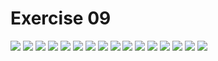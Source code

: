 # Exercise 09

![](https://github.com/whucyb/computational_physics_N2014301020067/blob/master/Exercise_09/0.png)
![](https://github.com/whucyb/computational_physics_N2014301020067/blob/master/Exercise_09/1.png)
![](https://github.com/whucyb/computational_physics_N2014301020067/blob/master/Exercise_09/2.png)
![](https://github.com/whucyb/computational_physics_N2014301020067/blob/master/Exercise_09/3.png)
![](https://github.com/whucyb/computational_physics_N2014301020067/blob/master/Exercise_09/3-1.png)
![](https://github.com/whucyb/computational_physics_N2014301020067/blob/master/Exercise_09/4.png)
![](https://github.com/whucyb/computational_physics_N2014301020067/blob/master/Exercise_09/5.png)
![](https://github.com/whucyb/computational_physics_N2014301020067/blob/master/Exercise_09/6.png)
![](https://github.com/whucyb/computational_physics_N2014301020067/blob/master/Exercise_09/7.png)
![](https://github.com/whucyb/computational_physics_N2014301020067/blob/master/Exercise_09/8.png)
![](https://github.com/whucyb/computational_physics_N2014301020067/blob/master/Exercise_09/9.png)
![](https://github.com/whucyb/computational_physics_N2014301020067/blob/master/Exercise_09/10.png)
![](https://github.com/whucyb/computational_physics_N2014301020067/blob/master/Exercise_09/11.png)
![](https://github.com/whucyb/computational_physics_N2014301020067/blob/master/Exercise_09/12.png)
![](https://github.com/whucyb/computational_physics_N2014301020067/blob/master/Exercise_09/12.png)
![](https://github.com/whucyb/computational_physics_N2014301020067/blob/master/Exercise_09/14.png)

